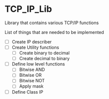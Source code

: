 # TCP_IP_Lib
Library that contains various TCP/IP functions

List of things that are needed to be implemented

- [ ] Create IP describer
- [ ] Create Utility functions
	- [ ]  Create binary to decimal 
	- [ ]  Create decimal to binary
	
- [ ] Define low level functions
	- [ ] Bitwise AND
	- [ ] Bitwise OR
	- [ ] Bitwise NOT
	- [ ] Apply mask
- [ ] Define Class IP
